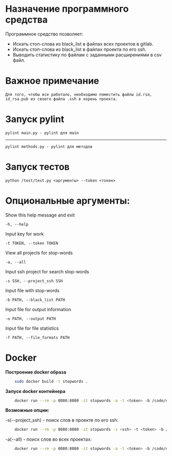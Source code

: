 # Назначение программного средства

Программное средство позволяет:

- Искать стоп-слова из black_list в файлах всех проектов в gitlab.
- Искать стоп-слова из black_list в файлах проекта по его ssh.
- Выводить статистику по файлам с заданными расширениями в csv файл.

# Важное примечание
    
    Для того, чтобы все работало, необходимо поместить файлы id.rsa, id_rsa.pub из своего файла .ssh в корень проекта.

# Запуск pylint

    pylint main.py - pylint для main
---
    pylint methods.py - pylint для методов
# Запуск тестов

    python /test/test.py <аргументы> --token <токен>

# Опциональные аргументы:
Show this help message and exit

    -h, --help

Input key for work

    -t TOKEN, --token TOKEN

View all projects for stop-words

    -a, --all

Input ssh project for search stop-words

    -s SSH, --project_ssh SSH

Input file with stop-words

    -b PATH, --black_list PATH

Input file for output information

    -o PATH, --output PATH

Input file for file statistics

    -f PATH, --file_formats PATH


# Docker
**Построение docker образа**

```bash
	sudo docker build -t stopwords .
```

**Запуск docker контейнера**

```bash
	docker run --rm -p 8080:8080 -it stopwords -a -t <token> -b /code/data/black_list.txt -f /code/data/formats.csv -o /code/data/output.txt 
```

**Возможные опции:**

-s(--project_ssh) <ssh> - поиск слов в проекте по его ssh:

```bash
	docker run --rm -p 8080:8080 -it stopwords -s <ssh> -t <token> -b /code/data/black_list.txt -f /code/data/formats.csv -o /code/data/output.txt 
```

-a(--all) - поиск слов во всех проектах:

```bash
	docker run --rm -p 8080:8080 -it stopwords -a -t <token> -b /code/data/black_list.txt -f /code/data/formats.csv -o /code/data/output.txt 
```
